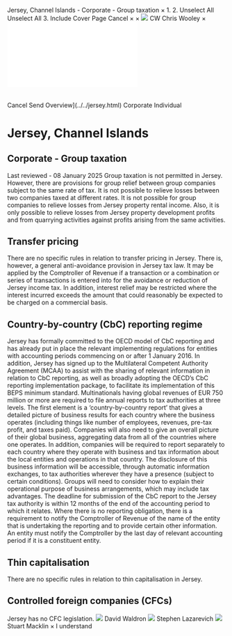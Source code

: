 Jersey, Channel Islands - Corporate - Group taxation
×
1.
2.
Unselect All
Unselect All
3.
Include Cover Page
Cancel
×
×
![](../../-/media/world-wide-tax-summaries/attachments/global---chris-wooley.ashx%3Frev=ac5e5f3223b34096b1afc2a6009c7320&revision=ac5e5f32-23b3-4096-b1af-c2a6009c7320&hash=859B7ADC84DC2CBEC9760E9E6EE7DE6D0A8BFCDF)
CW
Chris Wooley
×
![](group-taxation.html)
######
Cancel
Send
Overview](../../jersey.html)
Corporate
Individual
# Jersey, Channel Islands
## Corporate - Group taxation
Last reviewed - 08 January 2025
Group taxation is not permitted in Jersey. However, there are provisions for group relief between group companies subject to the same rate of tax. It is not possible to relieve losses between two companies taxed at different rates. It is not possible for group companies to relieve losses from Jersey property rental income. Also, it is only possible to relieve losses from Jersey property development profits and from quarrying activities against profits arising from the same activities.
## Transfer pricing
There are no specific rules in relation to transfer pricing in Jersey. There is, however, a general anti-avoidance provision in Jersey tax law. It may be applied by the Comptroller of Revenue if a transaction or a combination or series of transactions is entered into for the avoidance or reduction of Jersey income tax. In addition, interest relief may be restricted where the interest incurred exceeds the amount that could reasonably be expected to be charged on a commercial basis.
## Country-by-country (CbC) reporting regime
Jersey has formally committed to the OECD model of CbC reporting and has already put in place the relevant implementing regulations for entities with accounting periods commencing on or after 1 January 2016. In addition, Jersey has signed up to the Multilateral Competent Authority Agreement (MCAA) to assist with the sharing of relevant information in relation to CbC reporting, as well as broadly adopting the OECD’s CbC reporting implementation package, to facilitate its implementation of this BEPS minimum standard.
Multinationals having global revenues of EUR 750 million or more are required to file annual reports to tax authorities at three levels. The first element is a ‘country-by-country report’ that gives a detailed picture of business results for each country where the business operates (including things like number of employees, revenues, pre-tax profit, and taxes paid). Companies will also need to give an overall picture of their global business, aggregating data from all of the countries where one operates. In addition, companies will be required to report separately to each country where they operate with business and tax information about the local entities and operations in that country.
The disclosure of this business information will be accessible, through automatic information exchanges, to tax authorities wherever they have a presence (subject to certain conditions). Groups will need to consider how to explain their operational purpose of business arrangements, which may include tax advantages.
The deadline for submission of the CbC report to the Jersey tax authority is within 12 months of the end of the accounting period to which it relates.
Where there is no reporting obligation, there is a requirement to notify the Comptroller of Revenue of the name of the entity that is undertaking the reporting and to provide certain other information. An entity must notify the Comptroller by the last day of relevant accounting period if it is a constituent entity.
## Thin capitalisation
There are no specific rules in relation to thin capitalisation in Jersey.
## Controlled foreign companies (CFCs)
Jersey has no CFC legislation.
![](../../-/media/world-wide-tax-summaries/jerseydavid-waldronjerseychannelislandsdavidwaldronpng20210526143553025.ashx%3Frev=c613606ed0f648eea1d9af6544826572&revision=c613606e-d0f6-48ee-a1d9-af6544826572&hash=0FD27CB7E29D645E0568A947BB9F68E5133DECC0)
David Waldron
![](../../-/media/world-wide-tax-summaries/jerseystephen-lazarevichslwebp20231222061029024.ashx%3Frev=8734964588f64062afadc36869038417&revision=87349645-88f6-4062-afad-c36869038417&hash=EBE16F04BED10640B3487CF170A1EEBEA2FF4DD2)
Stephen Lazarevich
![](../../-/media/world-wide-tax-summaries/jerseystuart-macklinstuartjpg20231222061245701.ashx%3Frev=87267061b64f412bb0474bf1a4d6e635&revision=87267061-b64f-412b-b047-4bf1a4d6e635&hash=747D51DC46F2C9DAB11A65F52E8D7EA2BEBFD09C)
Stuart Macklin
×
I understand